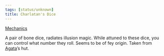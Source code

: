 ```yaml
---
tags: [status/unknown]
title: Charlatan's Dice
---
```



[Mechanics](https://www.dndbeyond.com/magic-items/charlatans-die) 

A pair of bone dice, radiates illusion magic. While attuned to these dice, you can control what number they roll. Seems to be of fey origin. Taken from [Agata](<../../../../people/fey/agata.md>)’s hut. 